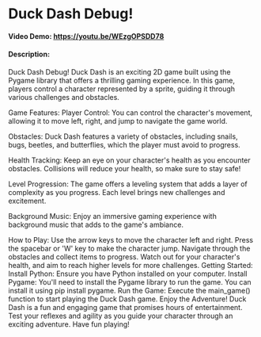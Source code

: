 # Duck Dash Debug!
#### Video Demo:  <https://youtu.be/WEzgOPSDD78>
#### Description:
Duck Dash Debug!
Duck Dash is an exciting 2D game built using the Pygame library that offers a thrilling gaming experience. In this game, players control a character represented by a sprite, guiding it through various challenges and obstacles.

Game Features:
Player Control: You can control the character's movement, allowing it to move left, right, and jump to navigate the game world.

Obstacles: Duck Dash features a variety of obstacles, including snails, bugs, beetles, and butterflies, which the player must avoid to progress.

Health Tracking: Keep an eye on your character's health as you encounter obstacles. Collisions will reduce your health, so make sure to stay safe!

Level Progression: The game offers a leveling system that adds a layer of complexity as you progress. Each level brings new challenges and excitement.

Background Music: Enjoy an immersive gaming experience with background music that adds to the game's ambiance.

How to Play:
Use the arrow keys to move the character left and right.
Press the spacebar or 'W' key to make the character jump.
Navigate through the obstacles and collect items to progress.
Watch out for your character's health, and aim to reach higher levels for more challenges.
Getting Started:
Install Python: Ensure you have Python installed on your computer.
Install Pygame: You'll need to install the Pygame library to run the game. You can install it using pip install pygame.
Run the Game: Execute the main_game() function to start playing the Duck Dash game.
Enjoy the Adventure!
Duck Dash is a fun and engaging game that promises hours of entertainment. Test your reflexes and agility as you guide your character through an exciting adventure. Have fun playing!